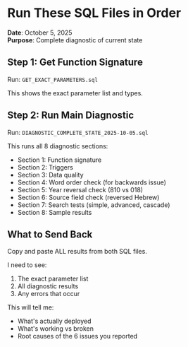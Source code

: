 # Run These SQL Files in Order

**Date**: October 5, 2025  
**Purpose**: Complete diagnostic of current state

## Step 1: Get Function Signature
Run: `GET_EXACT_PARAMETERS.sql`

This shows the exact parameter list and types.

## Step 2: Run Main Diagnostic  
Run: `DIAGNOSTIC_COMPLETE_STATE_2025-10-05.sql`

This runs all 8 diagnostic sections:
- Section 1: Function signature
- Section 2: Triggers
- Section 3: Data quality
- Section 4: Word order check (for backwards issue)
- Section 5: Year reversal check (810 vs 018)
- Section 6: Source field check (reversed Hebrew)
- Section 7: Search tests (simple, advanced, cascade)
- Section 8: Sample results

## What to Send Back

Copy and paste ALL results from both SQL files.

I need to see:
1. The exact parameter list
2. All diagnostic results
3. Any errors that occur

This will tell me:
- What's actually deployed
- What's working vs broken
- Root causes of the 6 issues you reported
